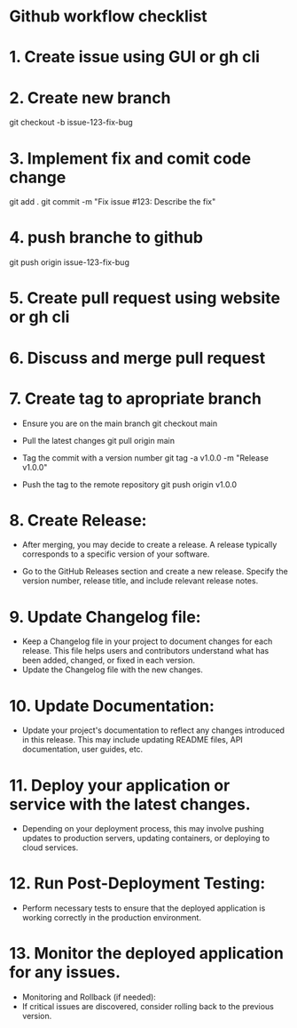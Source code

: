 Github workflow checklist
=========================
# 1. Create issue using GUI or gh cli


# 2. Create new branch 
git checkout -b issue-123-fix-bug


# 3. Implement fix and comit code change
git add .
git commit -m "Fix issue #123: Describe the fix"


# 4. push branche to github 
git push origin issue-123-fix-bug


# 5. Create pull request using website or gh cli

# 6. Discuss and merge pull request

# 7. Create tag to apropriate branch
- Ensure you are on the main branch
git checkout main

- Pull the latest changes
git pull origin main

- Tag the commit with a version number
git tag -a v1.0.0 -m "Release v1.0.0"

- Push the tag to the remote repository
git push origin v1.0.0


# 8. Create Release:
- After merging, you may decide to create a release. 
  A release typically corresponds to a specific version of your software.

- Go to the GitHub Releases section and create a new release.
  Specify the version number, release title, and include relevant release notes.


# 9. Update Changelog file:
- Keep a Changelog file in your project to document changes for each release. 
  This file helps users and contributors understand what has been added,
  changed, or fixed in each version.
- Update the Changelog file with the new changes.


# 10. Update Documentation:
- Update your project's documentation to reflect any changes introduced in this release.
  This may include updating README files, API documentation, user guides, etc.


# 11. Deploy your application or service with the latest changes.
- Depending on your deployment process, this may involve pushing updates 
  to production servers, updating containers, or deploying to cloud services.


# 12. Run Post-Deployment Testing:
- Perform necessary tests to ensure that the deployed application is 
  working correctly in the production environment.


# 13. Monitor the deployed application for any issues.
- Monitoring and Rollback (if needed):
- If critical issues are discovered, consider rolling back to the previous version.

